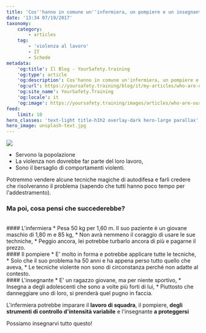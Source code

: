 ```yaml
---
title: 'Cos''hanno in comune un''infermiera, un pompiere e un insegnante?'
date: '13:34 07/19/2017'
taxonomy:
    category:
        - articles
    tag:
        - 'violenza al lavoro'
        - IT
        - Schede
metadata:
    'og:title': Il Blog - YourSafety.training
    'og:type': article
    'og:description': Cos'hanno in comune un'infermiera, un pompiere e un insegnante?
    'og:url': https://yoursafety.training/blog/it/my-articles/who-are-our-customers
    'og:site_name': YourSafety.Training
    'og:locale': it
    'og:image': https://yoursafety.training/images/articles/who-are-our-customers.jpg
feed:
    limit: 10
hero_classes: 'text-light title-h1h2 overlay-dark hero-large parallax'
hero_image: unsplash-text.jpg
---
```


![](https://yoursafety.training/images/articles/who-are-our-customers.jpg)

* Servono la popolazione
* La violenza non dovrebbe far parte del loro lavoro,
* Sono il bersaglio di comportamenti violenti.

Potremmo vendere alcune tecniche magiche di autodifesa e farli credere che risolveranno il problema (sapendo che tutti hanno poco tempo per l'addestramento).

### **Ma poi, cosa pensi che succederebbe?**  
<br>
#### L'infermiera
* Pesa 50 kg per 1,60 m. Il suo paziente è un giovane maschio di 1,80 m e 85 kg,
* Non avrà nemmeno il coraggio di usare le sue techniche,
* Peggio ancora, lei potrebbe turbarlo ancora di più e pagarne il prezzo.

<br>
#### Il pompiere
* E' molto in forma e potrebbe applicare tutte le tecniche,
* Solo che il suo problema ha 50 anni e ha appena perso tutto quello che aveva,
* Le tecniche violente non sono di circonstanza perché non adatte al contesto.

<br>
#### L'insegnante
* E' un ragazzo giovane, ma per niente sportivo,
* Insegna a degli adolescenti che sono a volte più forti di lui,
* Piuttosto che danneggiare uno di loro, si prenderà quel pugno in faccia.

L'infermiera potrebbe imparare il **lavoro di squadra**, il pompiere, **degli strumenti di controllo d'intensità variabile** e l'insegnante **a proteggersi**

Possiamo insegnarvi tutto questo!
